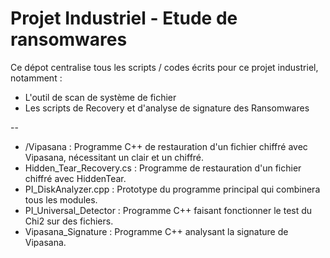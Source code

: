 # Projet Industriel - Etude de ransomwares

Ce dépot centralise tous les scripts / codes écrits pour ce projet industriel, notamment :

- L'outil de scan de système de fichier
- Les scripts de Recovery et d'analyse de signature des Ransomwares


--

- /Vipasana : Programme C++ de restauration d'un fichier chiffré avec Vipasana, nécessitant un clair et un chiffré.
- Hidden_Tear_Recovery.cs : Programme de restauration d'un fichier chiffré avec HiddenTear.
- PI_DiskAnalyzer.cpp : Prototype du programme principal qui combinera tous les modules.
- PI_Universal_Detector : Programme C++ faisant fonctionner le test du Chi2 sur des fichiers.
- Vipasana_Signature : Programme C++ analysant la signature de Vipasana.
